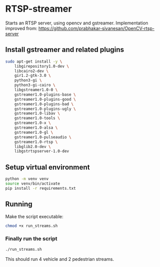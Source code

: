 # RTSP-streamer

Starts an RTSP server, using opencv and gstreamer.
Implementation improved from: <https://github.com/prabhakar-sivanesan/OpenCV-rtsp-server>

## Install gstreamer and related plugins

```bash
sudo apt-get install -y \
    libgirepository1.0-dev \
    libcairo2-dev \
    gir1.2-gtk-3.0 \
    python3-gi \
    python3-gi-cairo \
    libgstreamer1.0-0 \
    gstreamer1.0-plugins-base \
    gstreamer1.0-plugins-good \
    gstreamer1.0-plugins-bad \
    gstreamer1.0-plugins-ugly \
    gstreamer1.0-libav \
    gstreamer1.0-tools \
    gstreamer1.0-x \
    gstreamer1.0-alsa \
    gstreamer1.0-gl \
    gstreamer1.0-pulseaudio \
    gstreamer1.0-rtsp \
    libglib2.0-dev \
    libgstrtspserver-1.0-dev
```

## Setup virtual environment

```bash
python -m venv venv
source venv/bin/activate
pip install -r requirements.txt
```

## Running

Make the script executable:

```bash
chmod +x run_streams.sh
```

### Finally run the script

```bash
./run_streams.sh
```

This should run 4 vehicle and 2 pedestrian streams.
